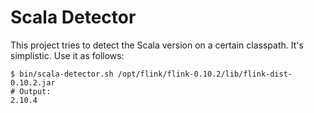 # Scala Detector

This project tries to detect the Scala version on a certain classpath. It's simplistic. Use it as follows:

```commandline
$ bin/scala-detector.sh /opt/flink/flink-0.10.2/lib/flink-dist-0.10.2.jar
# Output:
2.10.4
```